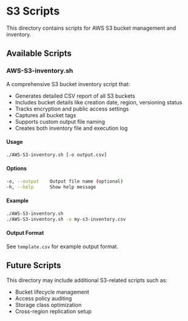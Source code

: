 # S3 Scripts

This directory contains scripts for AWS S3 bucket management and inventory.

## Available Scripts

### AWS-S3-inventory.sh

A comprehensive S3 bucket inventory script that:

- Generates detailed CSV report of all S3 buckets
- Includes bucket details like creation date, region, versioning status
- Tracks encryption and public access settings
- Captures all bucket tags
- Supports custom output file naming
- Creates both inventory file and execution log

#### Usage

```bash
./AWS-S3-inventory.sh [-o output.csv]
```

#### Options

```bash
-o, --output    Output file name (optional)
-h, --help      Show help message
```

#### Example

```bash
./AWS-S3-inventory.sh
./AWS-S3-inventory.sh -o my-s3-inventory.csv
```

#### Output Format

See `template.csv` for example output format.

## Future Scripts

This directory may include additional S3-related scripts such as:

- Bucket lifecycle management
- Access policy auditing
- Storage class optimization
- Cross-region replication setup
